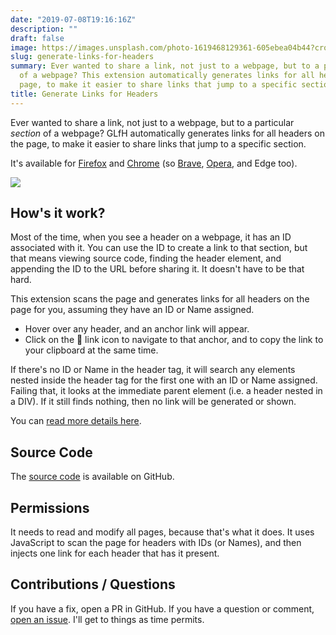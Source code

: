 ```yaml
---
date: "2019-07-08T19:16:16Z"
description: ""
draft: false
image: https://images.unsplash.com/photo-1619468129361-605ebea04b44?crop=entropy&cs=tinysrgb&fit=max&fm=jpg&ixid=MnwxMTc3M3wwfDF8c2VhcmNofDMzfHxwaW5zfGVufDB8fHx8MTYzNDA0NjgyOQ&ixlib=rb-1.2.1&q=80&w=2000
slug: generate-links-for-headers
summary: Ever wanted to share a link, not just to a webpage, but to a particular section
  of a webpage? This extension automatically generates links for all headers on the
  page, to make it easier to share links that jump to a specific section.
title: Generate Links for Headers
---
```

Ever wanted to share a link, not just to a webpage, but to a particular _section_ of a webpage? GLfH automatically generates links for all headers on the page, to make it easier to share links that jump to a specific section.

It's available for [Firefox](https://addons.mozilla.org/en-US/firefox/addon/generate-links-for-headers/) and [Chrome](https://chrome.google.com/webstore/detail/generate-links-for-header/dckfkngmahjdokkkmconmfjdmicjcmgf) (so [Brave](https://support.brave.com/hc/en-us/articles/360017909112-How-can-I-add-extensions-to-Brave-), [Opera](https://addons.opera.com/en/extensions/details/install-chrome-extensions/), and Edge too).

![](https://grantwinney.com/content/images/2022/03/image.png)

## How's it work?

Most of the time, when you see a header on a webpage, it has an ID associated with it. You can use the ID to create a link to that section, but that means viewing source code, finding the header element, and appending the ID to the URL before sharing it. It doesn't have to be that hard.

This extension scans the page and generates links for all headers on the page for you, assuming they have an ID or Name assigned.

- Hover over any header, and an anchor link will appear.
- Click on the 🔗 link icon to navigate to that anchor, and to copy the link to your clipboard at the same time.

If there's no ID or Name in the header tag, it will search any elements nested inside the header tag for the first one with an ID or Name assigned. Failing that, it looks at the immediate parent element (i.e. a header nested in a DIV). If it still finds nothing, then no link will be generated or shown.

You can [read more details here](https://grantwinney.com/automatically-adding-links-next-to-all-headers-on-the-page-a-chrome-extension/).

## Source Code

The [source code](https://github.com/grantwinney/generate-links-for-headers-in-chrome) is available on GitHub.

## Permissions

It needs to read and modify all pages, because that's what it does. It uses JavaScript to scan the page for headers with IDs (or Names), and then injects one link for each header that has it present.

## Contributions / Questions

If you have a fix, open a PR in GitHub. If you have a question or comment, [open an issue](https://github.com/grantwinney/generate-links-for-headers-in-chrome/issues/new). I'll get to things as time permits.
